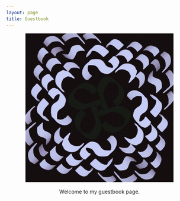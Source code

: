 ```yaml
---
layout: page
title: Guestbook
---
```

<p align="center">
  <a href="https://gist.github.com/LWFlouisa/c266acfead5ef89060396bf4cc750e83">
    <img src="https://github.com/LWFlouisa/SidePoetry/blob/main/images/ProfessorLavender.png?raw=true" alt="Click here to sign my guestbook!">
  </a>
</p>

<center>Welcome to my guestbook page.</center>
